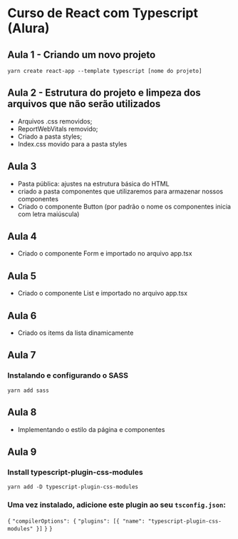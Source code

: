 # Curso de React com Typescript (Alura)

## Aula 1 - Criando um novo projeto
  `yarn create react-app --template typescript [nome do projeto]`

## Aula 2 - Estrutura do projeto e limpeza dos arquivos que não serão utilizados
  - Arquivos .css removidos;
  - ReportWebVitals removido;
  - Criado a pasta styles;
  - Index.css movido para a pasta styles

## Aula 3
  - Pasta pública: ajustes na estrutura básica do HTML
  - criado a pasta componentes que utilizaremos para armazenar nossos componentes
  - Criado o componente Button (por padrão o nome os componentes inicia com letra maiúscula)

## Aula 4
  - Criado o componente Form e importado no arquivo app.tsx

## Aula 5
  - Criado o componente List e importado no arquivo app.tsx

## Aula 6
  - Criado os items da lista dinamicamente

## Aula 7
  ### Instalando e configurando o SASS
  `yarn add sass`

## Aula 8
  - Implementando o estilo da página e componentes

## Aula 9 
  ### Install typescript-plugin-css-modules
  `yarn add -D typescript-plugin-css-modules`

  ### Uma vez instalado, adicione este plugin ao seu `tsconfig.json`:
  `{`
    `"compilerOptions": {`
      `"plugins": [{ "name": "typescript-plugin-css-modules" }]`
    `}`
  `}`